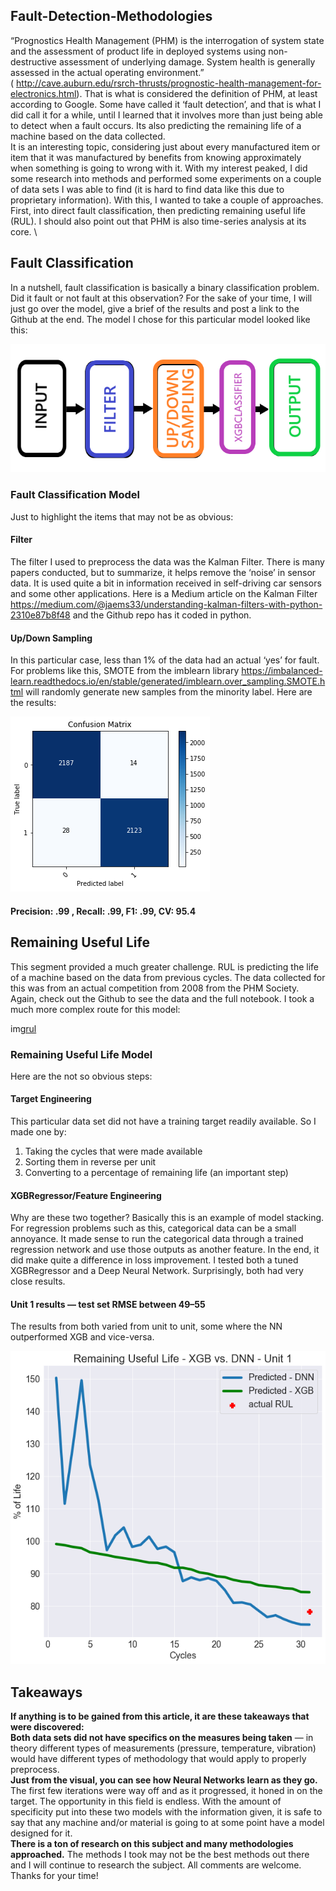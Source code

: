 ## Fault-Detection-Methodologies

“Prognostics Health Management (PHM) is the interrogation of system state and the assessment of product life in deployed systems using non-destructive assessment of underlying damage. System health is generally assessed in the actual operating environment.”
\
( http://cave.auburn.edu/rsrch-thrusts/prognostic-health-management-for-electronics.html).
That is what is considered the definition of PHM, at least according to Google. Some have called it ‘fault detection’, and that is what I did call it for a while, until I learned that it involves more than just being able to detect when a fault occurs. Its also predicting the remaining life of a machine based on the data collected.
\
It is an interesting topic, considering just about every manufactured item or item that it was manufactured by benefits from knowing approximately when something is going to wrong with it. With my interest peaked, I did some research into methods and performed some experiments on a couple of data sets I was able to find (it is hard to find data like this due to proprietary information). With this, I wanted to take a couple of approaches. First, into direct fault classification, then predicting remaining useful life (RUL).
I should also point out that PHM is also time-series analysis at its core.
\
## Fault Classification
In a nutshell, fault classification is basically a binary classification problem. Did it fault or not fault at this observation? For the sake of your time, I will just go over the model, give a brief of the results and post a link to the Github at the end.
The model I chose for this particular model looked like this:

![fc](fc.png)

### Fault Classification Model
Just to highlight the items that may not be as obvious:
#### Filter
The filter I used to preprocess the data was the Kalman Filter. There is many papers conducted, but to summarize, it helps remove the ‘noise’ in sensor data. It is used quite a bit in information received in self-driving car sensors and some other applications. Here is a Medium article on the Kalman Filter https://medium.com/@jaems33/understanding-kalman-filters-with-python-2310e87b8f48 and the Github repo has it coded in python.
#### Up/Down Sampling
In this particular case, less than 1% of the data had an actual ‘yes’ for fault. For problems like this, SMOTE from the imblearn library https://imbalanced-learn.readthedocs.io/en/stable/generated/imblearn.over_sampling.SMOTE.html will randomly generate new samples from the minority label.
Here are the results:

![cf](cf.png)

#### Precision: .99 , Recall: .99, F1: .99, CV: 95.4

## Remaining Useful Life
This segment provided a much greater challenge. RUL is predicting the life of a machine based on the data from previous cycles. The data collected for this was from an actual competition from 2008 from the PHM Society. Again, check out the Github to see the data and the full notebook.
I took a much more complex route for this model:

img[rul](rul.png)

### Remaining Useful Life Model
Here are the not so obvious steps:

#### Target Engineering
This particular data set did not have a training target readily available. So I made one by:
1. Taking the cycles that were made available
2. Sorting them in reverse per unit
3. Converting to a percentage of remaining life (an important step)

#### XGBRegressor/Feature Engineering
Why are these two together? Basically this is an example of model stacking. For regression problems such as this, categorical data can be a small annoyance. It made sense to run the categorical data through a trained regression network and use those outputs as another feature. In the end, it did make quite a difference in loss improvement. I tested both a tuned XGBRegressor and a Deep Neural Network. Surprisingly, both had very close results.

#### Unit 1 results — test set RMSE between 49–55
The results from both varied from unit to unit, some where the NN outperformed XGB and vice-versa.

![results](results.png)

## Takeaways
**If anything is to be gained from this article, it are these takeaways that were discovered:**
\
**Both data sets did not have specifics on the measures being taken** — in theory different types of measurements (pressure, temperature, vibration) would have different types of methodology that would apply to properly preprocess.
\
**Just from the visual, you can see how Neural Networks learn as they go.** The first few iterations were way off and as it progressed, it honed in on the target.
The opportunity in this field is endless. With the amount of specificity put into these two models with the information given, it is safe to say that any machine and/or material is going to at some point have a model designed for it.
\
**There is a ton of research on this subject and many methodologies approached.** The methods I took may not be the best methods out there and I will continue to research the subject. All comments are welcome. Thanks for your time!
